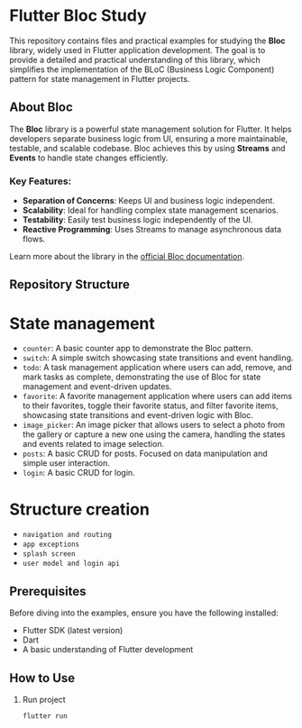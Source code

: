 # Flutter Bloc Study

This repository contains files and practical examples for studying the **Bloc** library, widely used in Flutter application development. The goal is to provide a detailed and practical understanding of this library, which simplifies the implementation of the BLoC (Business Logic Component) pattern for state management in Flutter projects.

## About Bloc

The **Bloc** library is a powerful state management solution for Flutter. It helps developers separate business logic from UI, ensuring a more maintainable, testable, and scalable codebase. Bloc achieves this by using **Streams** and **Events** to handle state changes efficiently. 

### Key Features:
- **Separation of Concerns**: Keeps UI and business logic independent.
- **Scalability**: Ideal for handling complex state management scenarios.
- **Testability**: Easily test business logic independently of the UI.
- **Reactive Programming**: Uses Streams to manage asynchronous data flows.

Learn more about the library in the [official Bloc documentation](https://bloclibrary.dev).

## Repository Structure

# State management
- `counter`: A basic counter app to demonstrate the Bloc pattern.
- `switch`: A simple switch showcasing state transitions and event handling.
- `todo`: A task management application where users can add, remove, and mark tasks as complete, demonstrating the use of Bloc for state management and event-driven updates.
- `favorite`: A favorite management application where users can add items to their favorites, toggle their favorite status, and filter favorite items, showcasing state transitions and event-driven logic with Bloc.
- `image_picker`: An image picker that allows users to select a photo from the gallery or capture a new one using the camera, handling the states and events related to image selection.
- `posts`: A basic CRUD for posts. Focused on data manipulation and simple user interaction.
- `login`: A basic CRUD for login.

# Structure creation
- `navigation and routing`
- `app exceptions`
- `splash screen`
- `user model and login api`

## Prerequisites

Before diving into the examples, ensure you have the following installed:
- Flutter SDK (latest version)
- Dart
- A basic understanding of Flutter development

## How to Use

1. Run project
    ```bash
    flutter run
